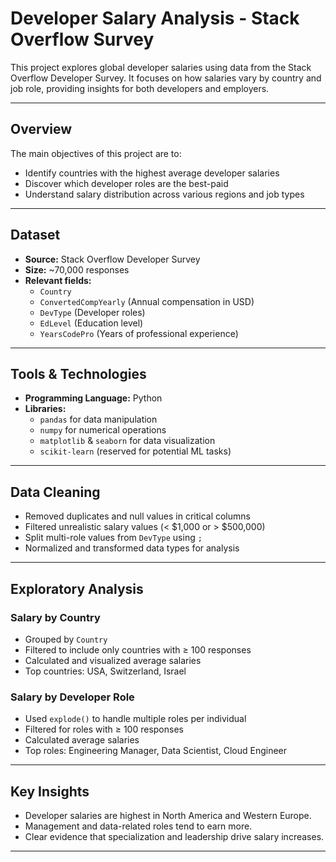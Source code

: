 #  Developer Salary Analysis - Stack Overflow Survey

This project explores global developer salaries using data from the Stack Overflow Developer Survey. It focuses on how salaries vary by country and job role, providing insights for both developers and employers.

---

##  Overview

The main objectives of this project are to:

- Identify countries with the highest average developer salaries
- Discover which developer roles are the best-paid
- Understand salary distribution across various regions and job types

---

##  Dataset

- **Source:** Stack Overflow Developer Survey
- **Size:** ~70,000 responses
- **Relevant fields:**
  - `Country`
  - `ConvertedCompYearly` (Annual compensation in USD)
  - `DevType` (Developer roles)
  - `EdLevel` (Education level)
  - `YearsCodePro` (Years of professional experience)

---

##  Tools & Technologies

- **Programming Language:** Python
- **Libraries:**  
  - `pandas` for data manipulation  
  - `numpy` for numerical operations  
  - `matplotlib` & `seaborn` for data visualization  
  - `scikit-learn` (reserved for potential ML tasks)

---

##  Data Cleaning

- Removed duplicates and null values in critical columns
- Filtered unrealistic salary values (< $1,000 or > $500,000)
- Split multi-role values from `DevType` using `;`
- Normalized and transformed data types for analysis

---

##  Exploratory Analysis

###  Salary by Country

- Grouped by `Country`
- Filtered to include only countries with ≥ 100 responses
- Calculated and visualized average salaries
- Top countries: USA, Switzerland, Israel

###  Salary by Developer Role

- Used `explode()` to handle multiple roles per individual
- Filtered for roles with ≥ 100 responses
- Calculated average salaries
- Top roles: Engineering Manager, Data Scientist, Cloud Engineer

---

##  Key Insights

- Developer salaries are highest in North America and Western Europe.
- Management and data-related roles tend to earn more.
- Clear evidence that specialization and leadership drive salary increases.

---
